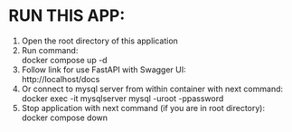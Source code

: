 # RUN THIS APP:
1. Open the root directory of this application
2. Run command: \
    docker compose up -d
3. Follow link for use FastAPI with Swagger UI: \
    http://localhost/docs 
4. Or connect to mysql server from within container with next command: \
    docker exec -it mysqlserver mysql -uroot -ppassword
5. Stop application with next command (if you are in root directory): \
    docker compose down